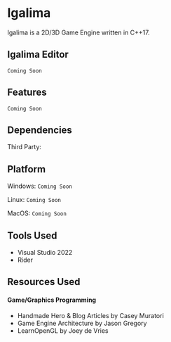 # Igalima

Igalima is a 2D/3D Game Engine written in C++17.


## Igalima Editor
`Coming Soon`

## Features
`Coming Soon`


## Dependencies

Third Party:


## Platform
Windows:
`Coming Soon`

Linux:
`Coming Soon`

MacOS:
`Coming Soon`


## Tools Used

- Visual Studio 2022
- Rider


## Resources Used

#### Game/Graphics Programming
- Handmade Hero & Blog Articles by Casey Muratori
- Game Engine Architecture by Jason Gregory
- LearnOpenGL by Joey de Vries
